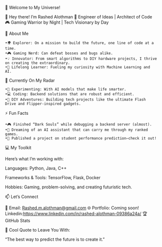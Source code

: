 🌌 Welcome to My Universe!

👋 Hey there! I’m Rashed Alothman
🔧 Engineer of Ideas | Architect of Code
🎮 Gaming Warrior by Night | Tech Visionary by Day

🌟 About Me

	•🌍 Explorer: On a mission to build the future, one line of code at a time.
	•🎮 Gaming Nerd: Can defeat bosses and bugs alike.
	•💡 Innovator: From smart algorithms to DIY hardware projects, I thrive on creating the extraordinary.
	•🧠 Lifelong Learner: Fueling my curiosity with Machine Learning and AI.

🔭 Currently On My Radar

	•🧪 Experimenting: With AI models that make life smarter.
	•💻 Coding: Backend solutions that are robust and efficient.
	•🚗 DIY Adventures: Building tech projects like the ultimate Flash Drive and Flipper-inspired gadgets.

⚡️ Fun Facts

	•🎮 Finished “Dark Souls” while debugging a backend server (almost).
	•🚀 Dreaming of an AI assistant that can carry me through my ranked games.
	•📖 Published a project on student performance prediction—check it out!

💻 My Toolkit

Here’s what I’m working with:

Languages: Python, Java, C++

Frameworks & Tools: TensorFlow, Flask, Docker

Hobbies: Gaming, problem-solving, and creating futuristic tech.

📫 Let’s Connect

📧 Email: Rashed.m.alothman@gmail.com
🌐 Portfolio: Coming soon!
Linkedin:https://www.linkedin.com/in/rashed-alothman-09386a24a/
🏆 GitHub Stats

🚀 Cool Quote to Leave You With:

“The best way to predict the future is to create it.”
